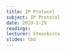 ```yaml
---
title: IP Protocol
subject: IP Protocol
date: 2019-1-29
readings:
lecturer: Steenkiste
slides: tbd
---
```

